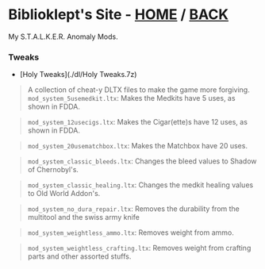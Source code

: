 # Biblioklept's Site - [HOME](https://biblioklept.github.io/) / [BACK](https://biblioklept.github.io/mods)
My S.T.A.L.K.E.R. Anomaly Mods.

### Tweaks

- [Holy Tweaks](./dl/Holy Tweaks.7z)
> A collection of cheat-y DLTX files to make the game more forgiving.
> `mod_system_5usemedkit.ltx`: Makes the Medkits have 5 uses, as shown in FDDA.

> `mod_system_12usecigs.ltx`: Makes the Cigar(ette)s have 12 uses, as shown in FDDA.

> `mod_system_20usematchbox.ltx`: Makes the Matchbox have 20 uses.

> `mod_system_classic_bleeds.ltx`: Changes the bleed values to Shadow of Chernobyl's.

> `mod_system_classic_healing.ltx`: Changes the medkit healing values to Old World Addon's.

> `mod_system_no_dura_repair.ltx`: Removes the durability from the multitool and the swiss army knife

> `mod_system_weightless_ammo.ltx`: Removes weight from ammo.

> `mod_system_weightless_crafting.ltx`: Removes weight from crafting parts and other assorted stuffs.
